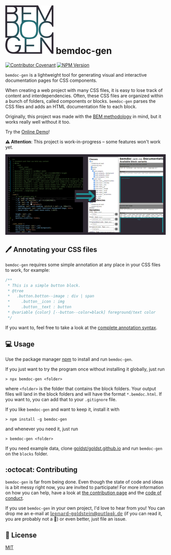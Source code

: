 # ![(logo)](logo.svg) bemdoc-gen
[![Contributor Covenant](https://img.shields.io/badge/Contributor%20Covenant-v2.0%20adopted-ff69b4.svg)](code_of_conduct.md) [![NPM Version](https://img.shields.io/npm/v/bemdoc-gen.svg)](https://www.npmjs.com/package/bemdoc-gen)

`bemdoc-gen` is a lightweight tool for generating visual and interactive documentation pages for CSS components.

When creating a web project with many CSS files, it is easy to lose track of content and interdependencies. Often, these CSS files are organized within a bunch of folders, called components or blocks. `bemdoc-gen` parses the CSS files and adds an HTML documentation file to each block.

Originally, this project was made with the [BEM methodology](http://getbem.com/) in mind, but it works really well without it too.

Try the [Online Demo](https://www.gldstn.dev/bemdoc-gen/)!

**:warning: Attention**: This project is work-in-progress – some features won't work yet.

![(bemdoc-gen result example visualization)](./example-visualization.png)

## :pen: Annotating your CSS files
`bemdoc-gen` requires some simple annotation at any place in your CSS files to work, for example:
```css
/**
 * This is a simple button block.
 * @tree
 *   .button.botton--image : div | span
 *     .button__icon : img
 *     .button__text : button
 * @variable {color} [--button--color=black] foreground/text color
 */
```
If you want to, feel free to take a look at the [complete annotation syntax](/annotation.md).

## :computer: Usage
Use the package manager [npm](https://www.npmjs.com/get-npm) to install and run `bemdoc-gen`.

If you just want to try the program once without installing it globally, just run
```
> npx bemdoc-gen <folder>
```
where `<folder>` is the folder that contains the block folders. Your output files will land in the block folders and will have the format `*.bemdoc.html`. If you want to, you can add that to your `.gitignore` file.

If you like `bemdoc-gen` and want to keep it, install it with
```
> npm install -g bemdoc-gen
```
and whenever you need it, just run
```
> bemdoc-gen <folder>
```

If you need example data, clone [goldst/goldst.github.io](https://github.com/goldst/goldst.github.io) and run `bemdoc-gen` on the `blocks` folder.

## :octocat: Contributing
`bemdoc-gen` is far from being done. Even though the state of code and ideas is a bit messy right now, you are invited to participate! For more information on how you can help, have a look at [the contribution page](/CONTRIBUTING.md) and the [code of conduct](/CODE_OF_CONDUCT.md).

If you use `bemdoc-gen` in your own project, I'd love to hear from you! You can drop me an e-mail at 𝕝𝕖𝕠𝕟𝕒𝕣𝕕-𝕘𝕠𝕝𝕕𝕤𝕥𝕖𝕚𝕟@𝕠𝕦𝕥𝕝𝕠𝕠𝕜.𝕕𝕖 (if you can read it, you are probably not a :robot:) or even better, just file an issue.

## :page_with_curl: License
[MIT](/LICENSE)
